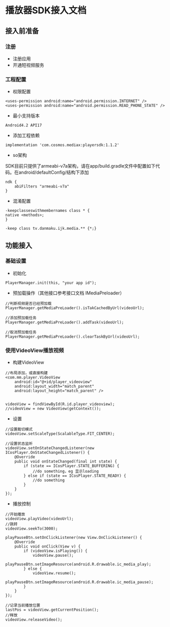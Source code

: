# 播放器SDK接入文档

## 接入前准备

### 注册
* 注册应用
* 开通短视频服务

### 工程配置

* 权限配置
```
<uses-permission android:name="android.permission.INTERNET" />
<uses-permission android:name="android.permission.READ_PHONE_STATE" />
```
* 最小支持版本
```    
Android4.2 API17
```

* 添加工程依赖
```
implementation 'com.cosmos.mediax:playersdk:1.1.2'
```

* so架构
    
SDK目前只提供了armeabi-v7a架构，请在app/build.gradle文件中配置如下代码。在android/defaultConfig/结构下添加
```
ndk {
    abiFilters "armeabi-v7a"
}
```

* 混淆配置
```
-keepclasseswithmembernames class * {
native <methods>;
}

-keep class tv.danmaku.ijk.media.** {*;}
```

## 功能接入
### 基础设置
* 初始化
```
PlayerManager.init(this, "your app id");
```

* 预加载操作（其他接口参考接口文档 IMediaPreloader）
```
//判断视频是否已经预加载
PlayerManager.getMediaPreLoader().isTakCachedByUrl(videoUrl);

//添加预加载任务
PlayerManager.getMediaPreLoader().addTask(videoUrl);

//取消预加载任务
PlayerManager.getMediaPreLoader().clearTaskByUrl(videoUrl);
```

### 使用VideoView播放视频

* 构建VideoView
```
//布局添加，或直接构建
<com.mm.player.VideoView
    android:id="@+id/player_videoview"
    android:layout_width="match_parent"
    android:layout_height="match_parent" />


videoView = findViewById(R.id.player_videoview);
//videoView = new VideoView(getContext());
```

* 设置
```
//设置裁切模式
videoView.setScaleType(ScalableType.FIT_CENTER);

//设置状态监听
videoView.setOnStateChangedListener(new ICosPlayer.OnStateChangedListener() {
    @Override
    public void onStateChanged(final int state) {
        if (state == ICosPlayer.STATE_BUFFERING) {
            //do something，eg 显示loading
        } else if (state == ICosPlayer.STATE_READY) {
            //do something
        }
    }
});

```

* 播放控制
```
//开始播放
videoView.playVideo(videoUrl);
//跳转
videoView.seekTo(3000);

playPauseBtn.setOnClickListener(new View.OnClickListener() {
    @Override
    public void onClick(View v) {
        if (videoView.isPlaying()) {
            videoView.pause();
            playPauseBtn.setImageResource(android.R.drawable.ic_media_play);
        } else {
            videoView.resume();
            playPauseBtn.setImageResource(android.R.drawable.ic_media_pause);
        }
    }
});

//记录当前播放位置
lastPos = videoView.getCurrentPosition();
//释放
videoView.releaseVideo();
```
